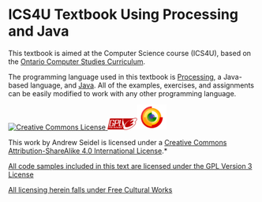 ICS4U Textbook Using Processing and Java
=======

This textbook is aimed at the Computer Science course (ICS4U), based on the [Ontario Computer Studies Curriculum](https://www.edu.gov.on.ca/eng/curriculum/secondary/computer10to12_2008.pdf).

The programming language used in this textbook is [Processing](http://www.processing.org/), a Java-based language, and [Java](http://www.oracle.com/technetwork/java/javase/downloads/index.html).  All of the examples, exercises, and assignments can be easily modified to work with any other programming language.

<a rel="license" href="http://creativecommons.org/licenses/by-sa/4.0/"><img alt="Creative Commons License" style="border-width:0" src="https://i.creativecommons.org/l/by-sa/4.0/88x31.png" />
<a href="http://www.gnu.org/licenses/gpl.html"><img src="./img/gplv3-127x51.png" alt="GPL Version 3" style="width: 60px"></a><a href="http://freedomdefined.org/Definition"><img src="./img/freecontent_logo.png" alt="Free Cultural Works" style="width: 60px"></a>




This work by <span xmlns:cc="http://creativecommons.org/ns#" property="cc:attributionName">Andrew Seidel</span> is licensed under a <a rel="license" href="http://creativecommons.org/licenses/by-sa/4.0/">Creative Commons Attribution-ShareAlike 4.0 International License</a>.*

[All code samples included in this text are licensed under the GPL Version 3 License](http://www.gnu.org/licenses/gpl.html)

[All licensing herein falls under Free Cultural Works](http://freedomdefined.org/Definition)